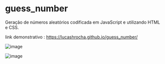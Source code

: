 # guess_number

Geração de números aleatórios codificada em JavaScript e utilizando HTML e CSS.

link demonstrativo : https://lucashrocha.github.io/guess_number/

![image](https://user-images.githubusercontent.com/93166787/185723588-693ae224-97b4-489c-93cc-361f91e6f3db.png)

![image](https://user-images.githubusercontent.com/93166787/185723605-44512a39-8b2d-4793-a598-85e44cb79840.png)
